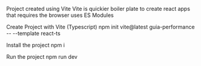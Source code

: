
Project created using Vite
Vite is quickier boiler plate to create react apps that requires the browser uses ES Modules

Create Project with Vite (Typescript)
npm init vite@latest guia-performance -- --template react-ts


Install the project
npm i

Run the project
npm run dev
